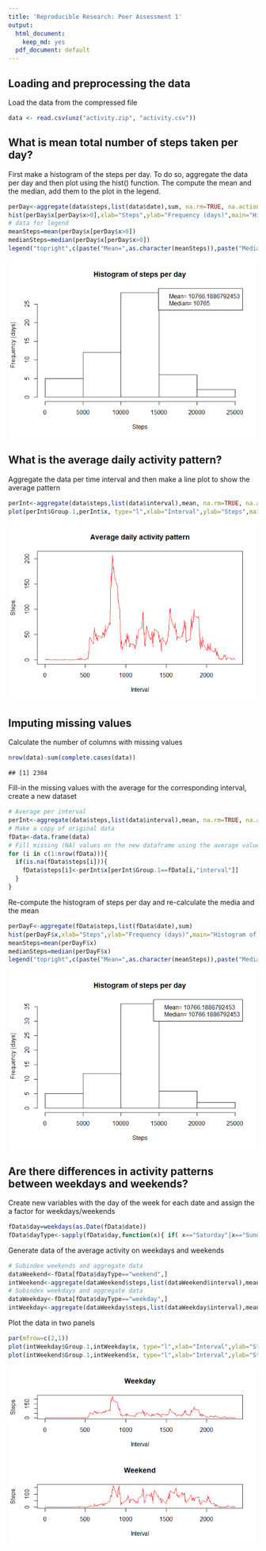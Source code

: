 ```yaml
---
title: 'Reproducible Research: Peer Assessment 1'
output:
  html_document:
    keep_md: yes
  pdf_document: default
---
```



## Loading and preprocessing the data
Load the data from the compressed file

```r
data <- read.csv(unz("activity.zip", "activity.csv"))
```

## What is mean total number of steps taken per day?
First make a histogram of the steps per day. To do so, aggregate the data per day and then plot using the hist() function. The compute the mean and the median, add them to the plot in the legend.

```r
perDay<-aggregate(data$steps,list(data$date),sum, na.rm=TRUE, na.action=NULL)
hist(perDay$x[perDay$x>0],xlab="Steps",ylab="Frequency (days)",main="Histogram of steps per day")
# data for legend
meanSteps=mean(perDay$x[perDay$x>0])
medianSteps=median(perDay$x[perDay$x>0])
legend("topright",c(paste("Mean=",as.character(meanSteps)),paste("Median=",as.character(medianSteps) )) )
```

![](PA1_template_files/figure-html/unnamed-chunk-2-1.png)<!-- -->


## What is the average daily activity pattern?
Aggregate the data per time interval and then make a line plot to show the average pattern 

```r
perInt<-aggregate(data$steps,list(data$interval),mean, na.rm=TRUE, na.action=NULL)
plot(perInt$Group.1,perInt$x, type="l",xlab="Interval",ylab="Steps",main="Average daily activity pattern",col="red")
```

![](PA1_template_files/figure-html/unnamed-chunk-3-1.png)<!-- -->


## Imputing missing values
Calculate the number of columns with missing values

```r
nrow(data)-sum(complete.cases(data))
```

```
## [1] 2304
```
Fill-in the missing values with the average for the corresponding interval, create a new dataset

```r
# Average per interval
perInt<-aggregate(data$steps,list(data$interval),mean, na.rm=TRUE, na.action=NULL)
# Make a copy of original data 
fData<-data.frame(data)
# Fill missing (NA) values on the new dataframe using the average value
for (i in c(1:nrow(fData))){
  if(is.na(fData$steps[i])){
    fData$steps[i]<-perInt$x[perInt$Group.1==fData[i,"interval"]]
  }  
}
```
Re-compute the histogram of steps per day and re-calculate the media and the mean

```r
perDayF<-aggregate(fData$steps,list(fData$date),sum)
hist(perDayF$x,xlab="Steps",ylab="Frequency (days)",main="Histogram of steps per day")
meanSteps=mean(perDayF$x)
medianSteps=median(perDayF$x)
legend("topright",c(paste("Mean=",as.character(meanSteps)),paste("Median=",as.character(medianSteps) )) )
```

![](PA1_template_files/figure-html/unnamed-chunk-6-1.png)<!-- -->


## Are there differences in activity patterns between weekdays and weekends?
Create new variables with the day of the week for each date and assign the a factor for weekdays/weekends

```r
fData$day=weekdays(as.Date(fData$date))
fData$dayType<-sapply(fData$day,function(x){ if( x=="Saturday"|x=="Sunday" ) "weekend" else "weekday"})
```

Generate data of the average activity on weekdays and weekends

```r
# Subindex weekends and aggregate data
dataWeekend<-fData[fData$dayType=="weekend",]
intWeekend<-aggregate(dataWeekend$steps,list(dataWeekend$interval),mean)
# Subindex weekdays and aggregate data
dataWeekday<-fData[fData$dayType=="weekday",]
intWeekday<-aggregate(dataWeekday$steps,list(dataWeekday$interval),mean)
```

Plot the data in two panels

```r
par(mfrow=c(2,1))
plot(intWeekday$Group.1,intWeekday$x, type="l",xlab="Interval",ylab="Steps",main="Weekday",col="red")
plot(intWeekend$Group.1,intWeekend$x, type="l",xlab="Interval",ylab="Steps",main="Weekend",col="red")
```

![](PA1_template_files/figure-html/unnamed-chunk-9-1.png)<!-- -->

